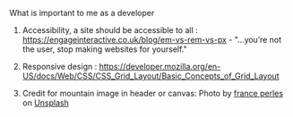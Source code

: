 



What is important to me as a developer
1. Accessibility, a site should be accessible to all : https://engageinteractive.co.uk/blog/em-vs-rem-vs-px - "...you’re not the user, stop making websites for yourself."
2. Responsive design : https://developer.mozilla.org/en-US/docs/Web/CSS/CSS_Grid_Layout/Basic_Concepts_of_Grid_Layout

3. Credit for mountain image in header or canvas: <span>Photo by <a href="https://unsplash.com/@franceperles?utm_source=unsplash&amp;utm_medium=referral&amp;utm_content=creditCopyText">france perles</a> on <a href="https://unsplash.com/s/photos/woods?utm_source=unsplash&amp;utm_medium=referral&amp;utm_content=creditCopyText">Unsplash</a></span>